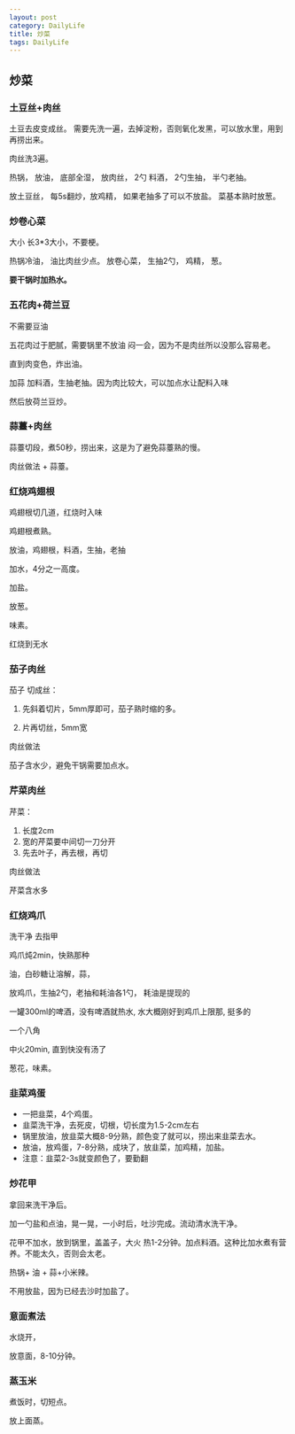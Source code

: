 ```yaml
---
layout: post
category: DailyLife
title: 炒菜
tags: DailyLife
---
```


## 炒菜

### 土豆丝+肉丝

土豆去皮变成丝。 需要先洗一遍，去掉淀粉，否则氧化发黑，可以放水里，用到再捞出来。

 

肉丝洗3遍。

 

热锅， 放油， 底部全湿， 放肉丝， 2勺 料酒， 2勺生抽， 半勺老抽。

 

放土豆丝， 每5s翻炒，放鸡精， 如果老抽多了可以不放盐。 菜基本熟时放葱。

 

 

### 炒卷心菜

大小 长3*3大小，不要梗。 

 

热锅冷油， 油比肉丝少点。 放卷心菜， 生抽2勺， 鸡精， 葱。 

  

**要干锅时加热水。** 



### 五花肉+荷兰豆

不需要豆油

五花肉过于肥腻，需要锅里不放油 闷一会，因为不是肉丝所以没那么容易老。

直到肉变色，炸出油。

加蒜 加料酒，生抽老抽。因为肉比较大，可以加点水让配料入味

然后放荷兰豆炒。



### 蒜薹+肉丝

蒜薹切段，煮50秒，捞出来，这是为了避免蒜薹熟的慢。

肉丝做法 + 蒜薹。

### 红烧鸡翅根

鸡翅根切几道，红烧时入味

鸡翅根煮熟。

放油，鸡翅根，料酒，生抽，老抽

加水，4分之一高度。

加盐。

放葱。

味素。

红烧到无水


### 茄子肉丝
茄子 切成丝： 

1. 先斜着切片，5mm厚即可，茄子熟时缩的多。

2. 片再切丝，5mm宽

肉丝做法

茄子含水少，避免干锅需要加点水。


### 芹菜肉丝

芹菜：
1. 长度2cm
2. 宽的芹菜要中间切一刀分开
3. 先去叶子，再去根，再切

肉丝做法

芹菜含水多

### 红烧鸡爪

洗干净 去指甲

鸡爪炖2min，快熟那种

油，白砂糖让溶解，蒜，

放鸡爪，生抽2勺，老抽和耗油各1勺， 耗油是提现的

一罐300ml的啤酒，没有啤酒就热水, 水大概刚好到鸡爪上限那, 挺多的

一个八角

中火20min, 直到快没有汤了

葱花，味素。



### 韭菜鸡蛋

- 一把韭菜，4个鸡蛋。
- 韭菜洗干净，去死皮，切根，切长度为1.5-2cm左右
- 锅里放油，放韭菜大概8-9分熟，颜色变了就可以，捞出来韭菜去水。
- 放油，放鸡蛋，7-8分熟，成块了，放韭菜，加鸡精，加盐。
- 注意：韭菜2-3s就变颜色了，要勤翻



### 炒花甲

拿回来洗干净后。

加一勺盐和点油，晃一晃，一小时后，吐沙完成。流动清水洗干净。

花甲不加水，放到锅里，盖盖子，大火 热1-2分钟。加点料酒。这种比加水煮有营养。不能太久，否则会太老。



热锅+ 油 + 蒜+小米辣。

不用放盐，因为已经去沙时加盐了。

### 意面煮法

水烧开，

放意面，8-10分钟。



### 蒸玉米

煮饭时，切短点。

放上面蒸。


